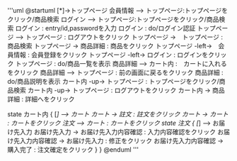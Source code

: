 '''uml
@startuml
[*]->トップページ
会員情報 --> トップページ:トップページをクリック/商品検索
ログイン --> トップページ:トップページをクリック/商品検索
ログイン : entry/id,passwordを入力
ログイン : do/ログイン認証
トップページ --> トップページ : ログアウトをクリック
トップページ ->　トップページ : 商品検索
トップページ -> 商品詳細 : 商品をクリック
トップページ -left->　会員情報 : 会員登録をクリック
トップページ -left-> ログイン : ログインをクリック
トップページ : do/商品一覧を表示
商品詳細 --> カート内 :　カートに入れるをクリック
商品詳細 --> トップページ : 前の画面に戻るをクリック
商品詳細 : do/商品説明を表示
カート内 -up-> トップページ : トップページをクリック/商品検索
カート内 -up-> トップページ : ログアウトをクリック
カート内 -> 商品詳細 : 詳細へをクリック

state カート内 {
 [*] --> カート
 カート -> 註文 : 註文をクリック
 カート -> カート : カートをクリック
 注文 --> カート : カートをクリック
 state 注文 {
  [*] --> お届け先入力
  お届け先入力 -> お届け先入力内容確認 : 入力内容確認をクリック
  お届け先入力内容確認 -> お届け先入力 : 修正をクリック
  お届け先入力内容確認 -> 購入完了 : 注文確定をクリック
  }
 }
 @enduml
 '''
